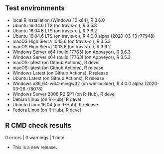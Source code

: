 ## Test environments
* local R installation (Windows 10 x64), R 3.6.0
* Ubuntu 16.04.6 LTS (on travis-ci), R 3.5.3
* Ubuntu 16.04.6 LTS (on travis-ci), R 3.6.2
* Ubuntu 16.04.6 LTS (on travis-ci), R 4.0.0 alpha (2020-03-13 r77948)
* macOS High Sierra 10.13.6 (on travis-ci), R 3.5.3
* macOS High Sierra 10.13.6 (on travis-ci), R 3.6.2
* Windows Server x64 (build 17763) (on Appveyor), R 3.6.3
* Windows Server x64 (build 17763) (on Appveyor), R 3.5.3
* macOS-latest (on Github Actions), R devel
* macOS-latest (on Github Actions), R release
* Windows Latest (on Github Actions), R release
* Ubuntu Latest (on Github Actions), R release
* Windows x86_64-w64-mingw32 (on win-builder), R 4.0.0 alpha (2020-03-26 r78078)
* Windows Server 2008 R2 SP1 (on R-Hub), R devel
* Debian Linux (on R-Hub), R devel
* Ubuntu Linux 16.04 (on R-Hub), R release
* Fedora Linux (on R-Hub), R devel


## R CMD check results

0 errors | 0 warnings | 1 note

* This is a new release.
